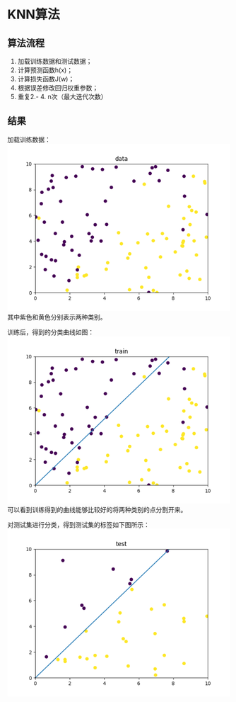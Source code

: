 # KNN算法
## 算法流程
1. 加载训练数据和测试数据；
2. 计算预测函数h(x)；
3. 计算损失函数J(w)；
4. 根据误差修改回归权重参数；
5. 重复2.- 4. n次（最大迭代次数）

## 结果
加载训练数据：  
![](save/data.png)  
其中紫色和黄色分别表示两种类别。  

训练后，得到的分类曲线如图：  
![](save/train.png)  
可以看到训练得到的曲线能够比较好的将两种类别的点分割开来。
  
对测试集进行分类，得到测试集的标签如下图所示：  
![](save/test.png)

